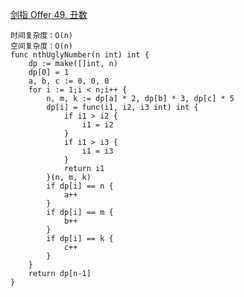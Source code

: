 [剑指 Offer 49. 丑数](https://leetcode-cn.com/problems/chou-shu-lcof/)
```golang
时间复杂度：O(n)
空间复杂度：O(n)
func nthUglyNumber(n int) int {
	dp := make([]int, n)
	dp[0] = 1
	a, b, c := 0, 0, 0
	for i := 1;i < n;i++ {
		n, m, k := dp[a] * 2, dp[b] * 3, dp[c] * 5
		dp[i] = func(i1, i2, i3 int) int {
			if i1 > i2 {
				i1 = i2
			}
			if i1 > i3 {
				i1 = i3
			}
			return i1
		}(n, m, k)
		if dp[i] == n {
			a++
        }
		if dp[i] == m {
			b++
        }
		if dp[i] == k {
			c++
		}
	}
	return dp[n-1]
}
```
